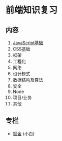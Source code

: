 # 前端知识复习

## 内容

1. [JavaScript基础](https://github.com/antipro7/Review_Knowledge/blob/master/JavaScript/js_menu.md)
2. CSS基础
3. 框架
4. 工程化
5. 网络
6. 设计模式
7. 数据结构及算法
8. 安全
9. Node
10. 项目/业务
11. 其他

## 专栏
* [掘金](https://juejin.im/user/5c6fc689e51d452b8023587f) (小白)